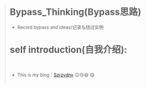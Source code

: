 > # Bypass_Thinking(Bypass思路)
> - Record bypass and ideas/记录与绕过实例
> # self introduction(自我介绍):
>   <br />
>    
> - This is my blog：[Szrzvdny](http://www.inksec.cn/) :wink::cry::laughing: :yum:
>   <br />
>   <br />
  
